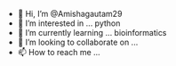 - 👋 Hi, I’m @Amishagautam29
- 👀 I’m interested in ... python
- 🌱 I’m currently learning ... bioinformatics
- 💞️ I’m looking to collaborate on ...
- 📫 How to reach me ...

<!---
Amishagautam29/Amishagautam29 is a ✨ special ✨ repository because its `README.md` (this file) appears on your GitHub profile.
You can click the Preview link to take a look at your changes.
--->
